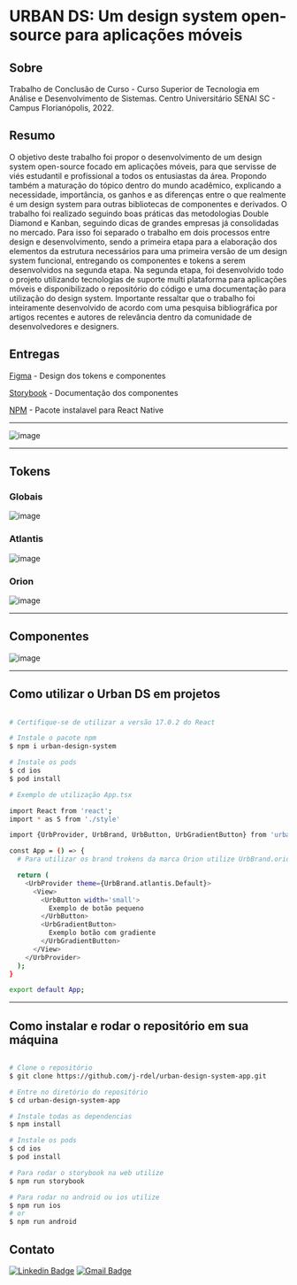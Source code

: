 # URBAN DS: Um design system open-source para aplicações móveis

## Sobre

Trabalho de Conclusão de Curso - Curso Superior de Tecnologia em Análise e Desenvolvimento de Sistemas. Centro Universitário SENAI SC - Campus Florianópolis, 2022.

## Resumo

O objetivo deste trabalho foi propor o desenvolvimento de um design system open-source focado em aplicações móveis, para que servisse de viés estudantil e profissional a todos os entusiastas da área. Propondo também a maturação do tópico dentro do mundo acadêmico, explicando a necessidade, importância, os ganhos e as diferenças entre o que realmente é um design system para outras bibliotecas de componentes e derivados. O trabalho foi realizado seguindo boas práticas das metodologias Double Diamond e Kanban, seguindo dicas de grandes empresas já consolidadas no mercado. Para isso foi separado o trabalho em dois processos entre design e desenvolvimento, sendo a primeira etapa para a elaboração dos elementos da estrutura necessários para uma primeira versão de um design system funcional, entregando os componentes e tokens a serem desenvolvidos na segunda etapa. Na segunda etapa, foi desenvolvido todo o projeto utilizando tecnologias de suporte multi plataforma para aplicações móveis e disponibilizado o repositório do código e uma documentação para utilização do design system. Importante ressaltar que o trabalho foi inteiramente desenvolvido de acordo com uma pesquisa bibliográfica por artigos recentes e autores de relevância dentro da comunidade de desenvolvedores e designers.

## Entregas

[Figma](https://figma.fun/9KXGmx) - Design dos tokens e componentes

[Storybook](https://638bac8a6de7967b8d29c3c1-gqptzlpwvj.chromatic.com/) - Documentação dos componentes

[NPM](https://www.npmjs.com/package/urban-design-system-app?activeTab=readme) - Pacote instalavel para React Native

---

![image](https://github.com/j-rdel/urban-design-system-app/blob/master/src/assets/images/Cover.png?raw=true)

---

## Tokens

### Globais

![image](https://github.com/j-rdel/urban-design-system-app/blob/master/src/assets/images/GlobalTokens.png?raw=true)

### Atlantis

![image](https://github.com/j-rdel/urban-design-system-app/blob/master/src/assets/images/AtlantisBrandTokens.png?raw=true)

### Orion

![image](https://github.com/j-rdel/urban-design-system-app/blob/master/src/assets/images/OrionBrandTokens.png?raw=true)

---

## Componentes

![image](https://github.com/j-rdel/urban-design-system-app/blob/master/src/assets/images/Components.png?raw=true)

---

## Como utilizar o Urban DS em projetos

```bash

# Certifique-se de utilizar a versão 17.0.2 do React

# Instale o pacote npm
$ npm i urban-design-system

# Instale os pods
$ cd ios
$ pod install

# Exemplo de utilização App.tsx

import React from 'react';
import * as S from './style'

import {UrbProvider, UrbBrand, UrbButton, UrbGradientButton} from 'urban-design-system/dist/index';

const App = () => {
  # Para utilizar os brand trokens da marca Orion utilize UrbBrand.orion.Default no provider

  return (
    <UrbProvider theme={UrbBrand.atlantis.Default}>
      <View>
        <UrbButton width='small'>
          Exemplo de botão pequeno
        </UrbButton>
        <UrbGradientButton>
          Exemplo botão com gradiente
        </UrbGradientButton> 
      </View>
    </UrbProvider>
  );
}

export default App;

```

---

## Como instalar e rodar o repositório em sua máquina

```bash

# Clone o repositório
$ git clone https://github.com/j-rdel/urban-design-system-app.git

# Entre no diretório do repositório
$ cd urban-design-system-app

# Instale todas as dependencias
$ npm install

# Instale os pods
$ cd ios
$ pod install

# Para rodar o storybook na web utilize
$ npm run storybook

# Para rodar no android ou ios utilize
$ npm run ios
# or
$ npm run android

```

## Contato

[![Linkedin Badge](https://img.shields.io/badge/-Jardel-blue?style=flat-square&logo=Linkedin&logoColor=white&link=https://www.linkedin.com/in/jardel-urban-906519199/)](https://www.linkedin.com/in/jardel-urban-906519199/)
[![Gmail Badge](https://img.shields.io/badge/-jardelurban3@gmail.com-c14438?style=flat-square&logo=Gmail&logoColor=white&link=mailto:jardelurban3@gmail.com)](mailto:jardelurban3@gmail.com)